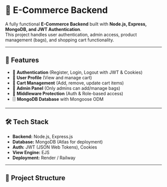 # 👜 E-Commerce Backend

A fully functional **E-Commerce Backend** built with **Node.js, Express, MongoDB, and JWT Authentication**.  
This project handles user authentication, admin access, product management (bags), and shopping cart functionality.

---

## 🚀 Features
- 🔑 **Authentication** (Register, Login, Logout with JWT & Cookies)
- 👤 **User Profile** (View and manage cart)
- 🛒 **Cart Management** (Add, remove, update cart items)
- 👜 **Admin Panel** (Only admins can add/manage bags)
- 🔐 **Middleware Protection** (Auth & Role-based access)
- 🗄️ **MongoDB Database** with Mongoose ODM

---

## 🛠️ Tech Stack
- **Backend:** Node.js, Express.js
- **Database:** MongoDB (Atlas for deployment)
- **Auth:** JWT (JSON Web Tokens), Cookies
- **View Engine:** EJS
- **Deployment:** Render / Railway

---

## 📂 Project Structure
